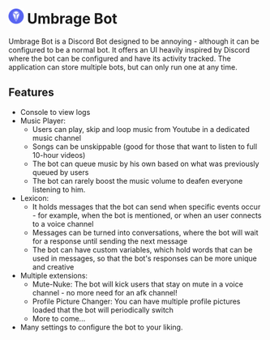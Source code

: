 # <img src="assets/icon/icon.png" width="30"/> Umbrage Bot

Umbrage Bot is a Discord Bot designed to be annoying - although it can be configured to be a normal bot. It offers an UI heavily inspired by Discord where the bot can be configured and have its activity tracked. The application can store multiple bots, but can only run one at any time.

## Features
- Console to view logs
- Music Player:
    - Users can play, skip and loop music from Youtube in a dedicated music channel
    - Songs can be unskippable (good for those that want to listen to full 10-hour videos)
    - The bot can queue music by his own based on what was previously queued by users
    - The bot can rarely boost the music volume to deafen everyone listening to him.
- Lexicon:
    - It holds messages that the bot can send when specific events occur - for example, when the bot is mentioned, or when an user connects to a voice channel
    - Messages can be turned into conversations, where the bot will wait for a response until sending the next message
    - The bot can have custom variables, which hold words that can be used in messages, so that the bot's responses can be more unique and creative
- Multiple extensions:
    - Mute-Nuke: The bot will kick users that stay on mute in a voice channel - no more need for an afk channel!
    - Profile Picture Changer: You can have multiple profile pictures loaded that the bot will periodically switch
    - More to come...
- Many settings to configure the bot to your liking.
